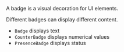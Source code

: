 A badge is a visual decoration for UI elements.

Different badges can display different content.

- `Badge` displays text
- `CounterBadge` displays numerical values
- `PresenceBadge` displays status
